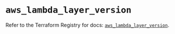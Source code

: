 # `aws_lambda_layer_version`

Refer to the Terraform Registry for docs: [`aws_lambda_layer_version`](https://registry.terraform.io/providers/hashicorp/aws/6.4.0/docs/resources/lambda_layer_version).
